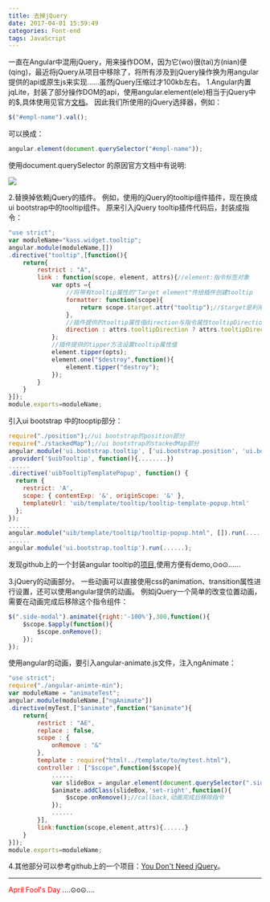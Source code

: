 ```yaml
---
title: 去掉jQuery
date: 2017-04-01 15:59:49
categories: Font-end
tags: JavaScript
---
```

一直在Angular中混用jQuery，用来操作DOM，因为它(wo)很(tai)方(nian)便(qing)，最近将jQuery从项目中移除了，将所有涉及到jQuery操作换为用angular提供的api或原生js来实现......虽然jQuery压缩过才100kb左右。
1.Angular内置jqLite，封装了部分操作DOM的api，使用angular.element(ele)相当于jQuery中的$,具体使用见官方[文档](https://code.angularjs.org/1.5.4/docs/api/ng/function/angular.element)。
因此我们所使用的jQuery选择器，例如：
``` javascript
$("#empl-name").val();
``` 
可以换成：
``` javascript
angular.element(document.querySelector("#empl-name"));
``` 
使用document.querySelector 的原因官方文档中有说明:

<img src="../../../../assets/img/4-1-1.png"   align=center />

<!--more-->

2.替换掉依赖jQuery的插件。
例如，使用的jQuery的tooltip组件插件，现在换成ui bootstrap中的tooltip组件。
原来引入jQuery tooltip插件代码后，封装成指令：
``` javascript
"use strict";
var moduleName="kass.widget.tooltip";
angular.module(moduleName,[])
.directive("tooltip",[function(){
	return{
		restrict : "A",
		link : function(scope, element, attrs){//element:指令标签对象     attrs:指令属性
			var opts ={
				//将带有tooltip属性的"Target element"传给插件创建tooltip
				formatter: function(scope){
					return scope.$target.attr("tooltip");//$target是利用$(this)封装的jquery对象
				},
				//插件提供的tooltip属性值direction与指令属性tooltipDirection
				direction : attrs.tooltipDirection ? attrs.tooltipDirection : "bottom"
			};
			//插件提供的tipper方法设置tooltip属性值
			element.tipper(opts);
			element.one("$destroy",function(){
				element.tipper("destroy");
			});
		}
	}
}]);
module.exports=moduleName;
``` 
引入ui bootstrap 中的tooptip部分：

``` javascript
require("./position");//ui bootstrap的position部分
require("./stackedMap");//ui bootstrap的stackedMap部分
angular.module('ui.bootstrap.tooltip', ['ui.bootstrap.position', 'ui.bootstrap.stackedMap',"uib/template/tooltip/tooltip-html-popup.html","uib/template/tooltip/tooltip-popup.html","uib/template/tooltip/tooltip-template-popup.html"])     
.provider('$uibTooltip', function(){........})
......
.directive('uibTooltipTemplatePopup', function() {
  return {
    restrict: 'A',
    scope: { contentExp: '&', originScope: '&' },
    templateUrl: 'uib/template/tooltip/tooltip-template-popup.html'
  };
});
......
angular.module("uib/template/tooltip/tooltip-popup.html", []).run(......);
......
angular.module('ui.bootstrap.tooltip').run(......);
``` 
发现github上的一个封装angular tooltip的[项目](https://github.com/720kb/angular-tooltips),使用方便有demo,⊙o⊙......

3.jQuery的动画部分。
一些动画可以直接使用css的animation、transition属性进行设置，还可以使用angular提供的动画。
例如jQuery一个简单的改变位置动画，需要在动画完成后移除这个指令组件：

``` javascript
$(".side-modal").animate({right:'-100%'},300,function(){
	$scope.$apply(function(){
		$scope.onRemove();
	});
});
``` 
使用angular的动画，要引入angular-animate.js文件，注入ngAnimate：

``` javascript
"use strict";
require("./angular-animte-min");
var moduleName = "animateTest";
angular.module(moduleName,["ngAnimate"])
.directive(myTest,["$animate",function("$animate"){
    return{
        restrict : "AE",
        replace : false,
        scope : {
            onRemove : "&"
        },
        template : require("html!../template/to/mytest.html"),
        controller : ["$scope",function($scope){
            ......
            var slideBox = angular.element(document.querySelector(".side-modal"));
            $animate.addClass(slideBox,'set-right',function(){
                $scope.onRemove();//callback,动画完成后移除指令
            });
            ......
        }],
        link:function(scope,element,attrs){......}
    }
}]);
module.exports=moduleName;
``` 
4.其他部分可以参考github上的一个项目：[You Don't Need jQuery]( https://github.com/oneuijs/You-Dont-Need-jQuery)。


************

<font color=red>April Fool's Day </font>....⊙o⊙....